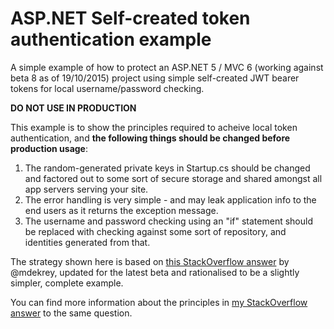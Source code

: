 # ASP.NET Self-created token authentication example
A simple example of how to protect an ASP.NET 5 / MVC 6 (working against beta 8 as of 19/10/2015) project using simple self-created JWT bearer tokens for local username/password checking.

**DO NOT USE IN PRODUCTION**

This example is to show the principles required to acheive local token authentication, and **the following things should be changed before production usage**:

1. The random-generated private keys in Startup.cs should be changed and factored out to some sort of secure storage and shared amongst all app servers serving your site.
2. The error handling is very simple - and may leak application info to the end users as it returns the exception message.
3. The username and password checking using an "if" statement should be replaced with checking against some sort of repository, and identities generated from that.

The strategy shown here is based on [this StackOverflow answer](http://stackoverflow.com/a/29698502/789529) by @mdekrey, updated for the latest beta and rationalised to be a slightly simpler, complete example.

You can find more information about the principles in [my StackOverflow answer](http://stackoverflow.com/a/33217122/789529) to the same question.
